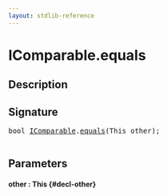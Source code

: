 ```yaml
---
layout: stdlib-reference
---
```


# IComparable\.equals

## Description





## Signature 

<pre>
<span class="code_keyword">bool</span> <a href="/stdlib-reference/interfaces/IComparable/index" class="code_type">IComparable</a>.<a href="/stdlib-reference/interfaces/IComparable/equals">equals</a>(<span class="code_keyword">This</span> <span class='code_param'>other</span>);

</pre>

## Parameters

#### other  : This {#decl-other}

